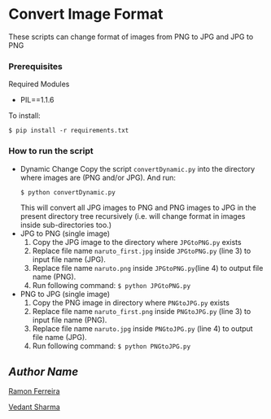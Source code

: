 # Convert Image Format

These scripts can change format of images from PNG to JPG and JPG to PNG

### Prerequisites

Required Modules
- PIL==1.1.6

To install:
```
$ pip install -r requirements.txt
```

### How to run the script

- Dynamic Change
    Copy the script `convertDynamic.py` into the directory where images
    are (PNG and/or JPG). And run:
    ``` bash
    $ python convertDynamic.py
    ```
    This will convert all JPG images to PNG and PNG images to JPG
	in the present directory tree recursively
	(i.e. will change format in images inside sub-directories too.)
- JPG to PNG (single image)
    1. Copy the JPG image to the directory where `JPGtoPNG.py` exists
    2. Replace file name `naruto_first.jpg` inside `JPGtoPNG.py`
	   (line 3) to input file name (JPG).
    3. Replace file name `naruto.png` inside `JPGtoPNG.py`(line 4) to
       output file name (PNG).
    4. Run following command:
      ```
      $ python JPGtoPNG.py
      ```
- PNG to JPG (single image)
    1. Copy the PNG image in directory where `PNGtoJPG.py` exists
    2. Replace file name `naruto_first.png` inside `PNGtoJPG.py`
	   (line 3) to input file name (PNG).
    3. Replace file name `naruto.jpg` inside `PNGtoJPG.py`
	   (line 4) to output file name (JPG).
    4. Run following command:
      ```
      $ python PNGtoJPG.py
      ```

## *Author Name*

[Ramon Ferreira](https://github.com/ramonfsk)

[Vedant Sharma](https://github.com/ItzDemonVG)
